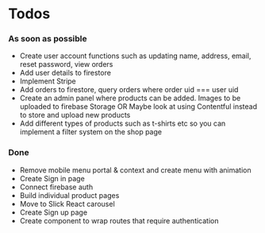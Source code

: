 # Todos

### As soon as possible

- Create user account functions such as updating name, address, email, reset password, view orders
- Add user details to firestore
- Implement Stripe
- Add orders to firestore, query orders where order uid === user uid
- Create an admin panel where products can be added. Images to be uploaded to firebase Storage OR Maybe look at using Contentful instead to store and upload new products
- Add different types of products such as t-shirts etc so you can implement a filter system on the shop page

### Done

- Remove mobile menu portal & context and create menu with animation
- Create Sign in page
- Connect firebase auth
- Build individual product pages
- Move to Slick React carousel
- Create Sign up page
- Create component to wrap routes that require authentication
